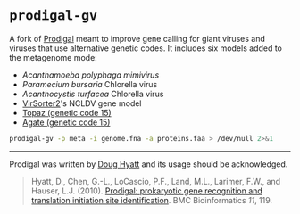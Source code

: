 # `prodigal-gv`

A fork of [Prodigal](https://github.com/hyattpd/Prodigal) meant to improve gene calling for giant viruses and viruses that use alternative genetic codes. It includes six models added to the metagenome mode:
* *Acanthamoeba polyphaga mimivirus*
* *Paramecium bursaria* Chlorella virus
* *Acanthocystis turfacea* Chlorella virus
* [VirSorter2](https://github.com/jiarong/VirSorter2)'s NCLDV gene model
* [Topaz (genetic code 15)](https://www.biorxiv.org/content/10.1101/2021.08.26.457843v1.full)
* [Agate (genetic code 15)](https://www.biorxiv.org/content/10.1101/2021.08.26.457843v1.full)

```bash
prodigal-gv -p meta -i genome.fna -a proteins.faa > /dev/null 2>&1
```

---

Prodigal was written by [Doug Hyatt](https://github.com/hyattpd/) and its usage should be acknowledged.

> Hyatt, D., Chen, G.-L., LoCascio, P.F., Land, M.L., Larimer, F.W., and Hauser, L.J. (2010). [Prodigal: prokaryotic gene recognition and translation initiation site identification](https://bmcbioinformatics.biomedcentral.com/articles/10.1186/1471-2105-11-119). BMC Bioinformatics *11*, 119.